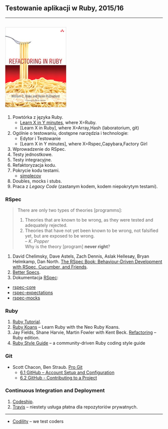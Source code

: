 ## Testowanie aplikacji w Ruby, 2015/16

----
![refactoring](images/refactoring.jpg)
----

1. Powtórka z języka Ruby.
   - [Learn X in Y minutes][5], where X=Ruby.
   - [Learn X in Ruby], where X=Array,Hash (laboratorium, git)
2. Ogólnie o testowaniu, dostępne narzędzia i technologie:<br>
   - Edytor i Testowanie
   - [Learn X in Y minutes], where X=Rspec,Capybara,Factory Girl
3. Wprowadzenie do RSpec.
4. Testy jednostkowe.
5. Testy integracyjne.
6. Refaktoryzacja kodu.
7. Pokrycie kodu testami.
   - [simplecov][8]
8. Doubles, mocks i stubs.
9. Praca z *Legacy Code* (zastanym kodem, kodem niepokrytym testami).

### RSpec

> There are only two types of theories [programms]:<br>
> 1. Theories that are known to be wrong, as they were tested
> and adequately rejected.<br>
> 2. Theories that have not yet been known to be wrong,
> not falsified yet, but are exposed to be wrong.<br>
> – *K. Popper*<br>
> Why is the theory [program] **never right**?


1. David Chelimsky, Dave Astels, Zach Dennis, Aslak Hellesøy, Bryan Helmkamp, Dan North.
   [The RSpec Book: Behaviour-Driven Development with RSpec, Cucumber, and Friends][3].
2. [Better Specs](http://betterspecs.org/).
3. Dokumentacja [RSpec](http://rspec.info/):
  - [rspec-core](https://github.com/rspec/rspec-core)
  - [rspec-expectations](https://github.com/rspec/rspec-expectations)
  - [rspec-mocks](https://github.com/rspec/rspec-mocks)

### Ruby

1. [Ruby Tutorial][4].
2. [Ruby Koans](http://rubykoans.com/) – Learn Ruby with the Neo Ruby Koans.
3. Jay Fields, Shane Harvie, Martin Fowler with Kent Beck.
   [Refactoring](http://books.google.pl/books/about/Refactoring.html?id=6jyOUrJBJHAC) – Ruby edition.
4. [Ruby Style Guide](https://github.com/bbatsov/ruby-style-guide) – a community-driven Ruby coding style guide

### Git

* Scott Chacon, Ben Straub. [Pro Git](https://git-scm.com/book/en/v2)
  - [6.1 GitHub – Account Setup and Configuration](https://git-scm.com/book/en/v2/GitHub-Account-Setup-and-Configuration)
  - [6.2 GitHub - Contributing to a Project](https://git-scm.com/book/en/v2/GitHub-Contributing-to-a-Project)

### Continuous Integration and Deployment

1. [Codeship](https://www.codeship.io/).
1. [Travis](https://travis-ci.org/) – niestety usługa płatna dla repozytoriów prywatnych.

----

* [Codility](https://codility.com/) – we test coders


[5]: http://learnxinyminutes.com/docs/ruby/
[1]: https://github.com/elizabrock/NSS-Syllabus-Spring-2013
[2]: http://rvm.io/rvm
[3]: http://pragprog.com/book/achbd/the-rspec-book
[4]: http://www.tutorialspoint.com/ruby/
[6]: http://tryruby.org/levels/1/challenges/0
[7]: https://www.codeschool.com/courses/testing-with-rspec
[8]: https://github.com/colszowka/simplecov
